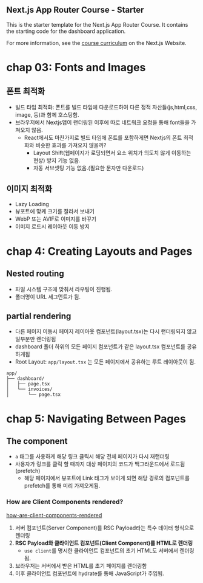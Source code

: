 ## Next.js App Router Course - Starter

This is the starter template for the Next.js App Router Course. It contains the starting code for the dashboard application.

For more information, see the [course curriculum](https://nextjs.org/learn) on the Next.js Website.

# chap 03: Fonts and Images

## 폰트 최적화
- 빌드 타임 최적화: 폰트를 빌드 타임에 다운로드하여 다른 정적 자산들(js,html,css, image, 등)과 함께 호스팅함.
- 브라우저에서 Nextjs앱이 랜더링된 이후에 따로 네트워크 요청을 통해 font들을 가져오지 않음.
	- React에서도 마찬가지로 빌드 타임에 폰트를 포함하게면 Nextjs의 폰트 최적화와 비슷한 효과를 가져오지 않을까?
		- Layout Shift(웹페이지가 로딩되면서 요소 위치가 의도치 않게 이동하는 현상) 방지 기능 없음.
		- 자동 서브셋팅 기능 없음.(필요한 문자만 다운로드)

## 이미지 최적화
- Lazy Loading
- 뷰포트에 맞케 크기를 잘라서 보내기
- WebP 또는 AVIF로 이미지를 바꾸기
- 이미지 로드시 레이아웃 이동 방지


# chap 4: Creating Layouts and Pages

## Nested routing
- 파일 시스템 구조에 맞춰서 라우팅이 진행됨.
- 폴더명이 URL 세그먼트가 됨.  

## partial rendering
- 다른 페이지 이동시 페이지 레이아웃 컴포넌트(layout.tsx)는 다시 랜더링되지 않고 일부분만 랜더링됨
- dashboard 폴더 하위의 모든 페이지 컴포넌트가 같은 layout.tsx 컴포넌트를 공유하게됨
- Root Layout: `app/layout.tsx` 는 모든 페이지에서 공유하는 루트 레이아웃이 됨.

```
app/
├── dashboard/
│   ├── page.tsx        
│   └── invoices/
│       └── page.tsx  
```

# chap 5: Navigating Between Pages

## The <Link> component
- `a` 태그를 사용하게 해당 링크 클릭시 해당 전체 페이지가 다시 재랜더링
- 사용자가 링크를 클릭 할 때까지 대상 페이지의 코드가 백그라운드에서 로드됨(prefetch)
	- 해당 페이지에서 뷰포트에 Link 태그가 보이게 되면 해당 경로의 컴포넌트를 prefetch를 통해 미리 가져오게됨.

### How are Client Components rendered?

[how-are-client-components-rendered](https://nextjs.org/docs/app/building-your-application/rendering/client-components#how-are-client-components-rendered)

1. 서버 컴포넌트(Server Component)를 RSC Payload라는 특수 데이터 형식으로 렌더링
2. **RSC Payload와 클라이언트 컴포넌트(Client Component)를 HTML로 렌더링**
	- `use client`를 명시한 클라이언트 컴포넌트의 초기 HTML도 서버에서 렌더링됨.
3. 브라우저는 서버에서 받은 HTML를 초기 페이지를 렌더링함
4. 이후 클라이언트 컴포넌트에 hydrate를 통해 JavaScript가 주입됨.